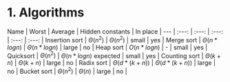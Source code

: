 # 1. Algorithms

Name | Worst | Average | Hidden constants | In place |
 --- | :---: | :---: | :---: | :---: | :---: |
Insertion sort | $\Theta(n^2)$ | $\Theta(n^2)$ | small | yes |
Merge sort | $\Theta(n*log n)$ | $\Theta(n*log n)$ | large | no |
Heap sort | $O(n*log n)$ | - | small | yes |
Quicksort | $\Theta(n^2)$ | $\Theta(n*log n)$ expected | small | yes |
Counting sort | $\Theta(k+n)$ | $\Theta(k+n)$ | large | no |
Radix sort | $\Theta(d*(k+n))$ | $\Theta(d*(k+n))$ | large | no |
Bucket sort | $\Theta(n^2)$ | $\Theta(n)$ | large | no |